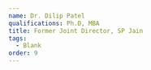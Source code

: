 ```yaml
---
name: Dr. Dilip Patel
qualifications: Ph.D, MBA
title: Former Joint Director, SP Jain
tags:
  - Blank
order: 9
---
```

